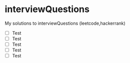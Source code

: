 # interviewQuestions
My solutions to interviewQuestions (leetcode,hackerrank)
- [ ] Test
- [ ] Test
- [ ] Test
- [ ] Test
- [ ] Test
